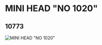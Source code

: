 # MINI HEAD "NO 1020"
## 10773
![MINI HEAD "NO 1020"](https://lc-www-live-s.legocdn.com/media/bricks/5/2/6006813.jpg)